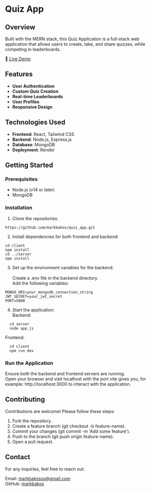# Quiz App

## Overview

Built with the MERN stack, this Quiz Application is a full-stack web application that allows users to create, take, and share quizzes, while competing in leaderboards. 

🔗 [Live Demo](https://quizapp-dhav.onrender.com/)
## Features

- **User Authentication**
- **Custom Quiz Creation**
- **Real-time Leaderboards**
- **User Profiles**
- **Responsive Design**

## Technologies Used

- **Frontend**: React, Tailwind CSS
- **Backend**: Node.js, Express.js
- **Database**: MongoDB
- **Deployment**: Render

## Getting Started

### Prerequisites

- Node.js (v14 or later)
- MongoDB

### Installation

1. Clone the repositories:
```
https://github.com/markbakos/quiz_app.git
```

2. Install dependencies for both frontend and backend:
```
cd client  
npm install  
cd ../server  
npm install
```

3. Set up the environment variables for the backend:<br>
<br>Create a .env file in the backend directory.<br>
Add the following variables:
```
MONGO_URI=your_mongodb_connection_string
JWT_SECRET=your_jwt_secret
PORT=5000 
```

4. Start the application:<br> Backend:
```
  cd server
  node app.js
```
Frontend:
```
  cd client
  npm run dev
```

### Run the Application

Ensure both the backend and frontend servers are running. <br>
Open your browser and visit localhost with the port vite gives you, for example: http://localhost:3000 to interact with the application.


## Contributing
Contributions are welcome! Please follow these steps:

1. Fork the repository.
2. Create a feature branch (git checkout -b feature-name).
3. Commit your changes (git commit -m 'Add some feature').
4. Push to the branch (git push origin feature-name).
5. Open a pull request.

## Contact
For any inquiries, feel free to reach out:

Email: [markbakosss@gmail.com](mailto:markbakosss@gmail.com) <br>
GitHub: [markbakos](https://github.com/markbakos)

